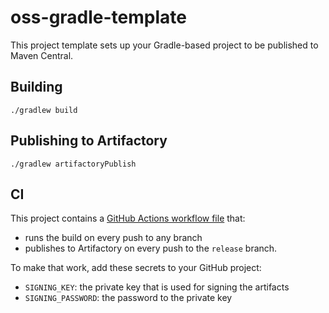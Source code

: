 # oss-gradle-template

This project template sets up your Gradle-based project to be published to Maven Central.

## Building

```
./gradlew build
```

## Publishing to Artifactory

```
./gradlew artifactoryPublish
```

## CI 

This project contains a [GitHub Actions workflow file](.github/workflows/branch.yml) that:

* runs the build on every push to any branch
* publishes to Artifactory on every push to the `release` branch.

To make that work, add these secrets to your GitHub project:

* `SIGNING_KEY`: the private key that is used for signing the artifacts
* `SIGNING_PASSWORD`: the password to the private key

